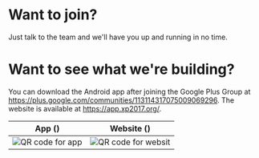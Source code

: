 # Want to join?
Just talk to the team and we'll have you up and running in no time.

# Want to see what we're building?
You can download the Android app after joining the Google Plus Group at https://plus.google.com/communities/113114317075009069296.
The website is available at https://app.xp2017.org/.

| App () | Website () |
|-----|---------|
| ![QR code for app](https://xp2017-hackergarden.github.io/presentation/assets/qrcode-gplus.png) | ![QR code for websit](https://xp2017-hackergarden.github.io/presentation/assets/appxp.png) |
